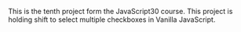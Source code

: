 This is the tenth project form the JavaScript30 course. This project is holding shift to select multiple checkboxes in Vanilla JavaScript. 
